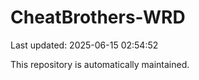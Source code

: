 # CheatBrothers-WRD

Last updated: 2025-06-15 02:54:52

This repository is automatically maintained.

